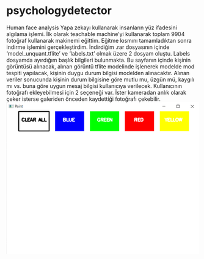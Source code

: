 # psychologydetector
Human face analysis
Yapa zekayı kullanarak insanların yüz ifadesini algılama işlemi. İlk olarak teachable machine’yi kullanarak toplam 9904 fotoğraf kullanarak makinemi eğittim. 
Eğitme kısmını tamamladıktan sonra indirme işlemini gerçekleştirdim. İndirdiğim .rar dosyasının içinde ‘model_unquant.tflite’ ve ‘labels.txt’ olmak üzere 2 dosyam oluştu. 
Labels dosyamda ayırdığım başlık bilgileri bulunmakta. 
Bu sayfanın içinde kişinin görüntüsü alınacak, alınan görüntü tflite modelinde işlenerek modelde mod tespiti yapılacak, kişinin duygu durum bilgisi modelden alınacaktır. 
Alınan veriler sonucunda kişinin durum bilgisine göre mutlu mu, üzgün mü, kaygılı mı vs. buna göre uygun mesaj bilgisi kullanıcıya verilecek. 
Kullanıcının fotoğrafı ekleyebilmesi için 2 seçeneği var. İster kameradan anlık olarak çeker isterse galeriden önceden kaydettiği fotoğrafı çekebilir. 
<img src="https://github.com/RabiaKuran/drawing-on-screen-project/blob/main/screen.png" width="auto">
